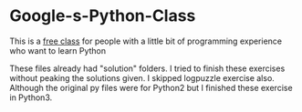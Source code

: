 # Google-s-Python-Class
This is a [free class](https://developers.google.com/edu/python) for people with a little bit of programming experience who want to learn Python<br>

These files already had "solution" folders. I tried to finish these exercises without peaking the solutions given. I skipped logpuzzle exercise also. Although the original py files were for Python2 but I finished these exercise in Python3.
